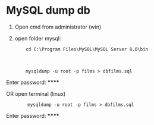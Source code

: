 # MySQL dump db

1.  Open cmd from administrator (win)
2.  open folder mysql:

        	cd C:\Program Files\MySQL\MySQL Server 8.0\bin

    <br>

        	mysqldump -u root -p films > dbfilms.sql

Enter password: **\*\*\*\***

OR open terminal (linux)

        	mysqldump -u root -p films > dbfilms.sql

Enter password: **\*\*\*\***
